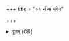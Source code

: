 +++
title = "०१ सं मा भगेन"

+++
<details><summary>मूलम् (GR)</summary>

+++(PSK 20.25.1)+++सं मा भगेन द्विगुणेन वर्चसा  
सं मा पृथिव्या सं मौषधीभिः ।  
सं मापो मयोभुवो  
भगेन वर्चसा सिचन् ॥
</details>